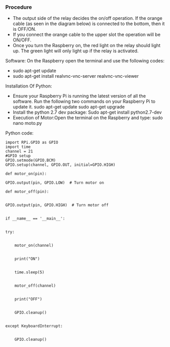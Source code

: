 ### Procedure

* The output side of the relay decides the on/off operation. If the orange cable (as seen in the diagram below) is connected to the bottom, then it is OFF/ON.
* If you connect the orange cable to the upper slot the operation will be ON/OFF.
* Once you turn the Raspberry on, the red light on the relay should light up. The green light will only light up if the relay is activated.

Software:
On the Raspberry open the terminal and use the following codes:
* sudo apt-get update
* sudo apt-get install realvnc-vnc-server realvnc-vnc-viewer

Installation Of Python:
* Ensure your Raspberry Pi is running the latest version of all the software. Run the following two commands on your Raspberry Pi to update it.
sudo apt-get update
sudo apt-get upgrade
* Install the python 2.7 dev package:
Sudo apt-get install python2.7-dev
* Execution of Motor:Open the terminal on the Raspberry and type:
sudo nano moto.py

Python code:

    import RPi.GPIO as GPIO
    import time
    channel = 21
    #GPIO setup
    GPIO.setmode(GPIO.BCM)
    GPIO.setup(channel, GPIO.OUT, initial=GPIO.HIGH)

    def motor_on(pin):

    GPIO.output(pin, GPIO.LOW)  # Turn motor on

    def motor_off(pin):


    GPIO.output(pin, GPIO.HIGH)  # Turn motor off


    if __name__ == '__main__':


    try:


        motor_on(channel)


        print("ON")


        time.sleep(5)


        motor_off(channel)


        print("OFF")


        GPIO.cleanup()


    except KeyboardInterrupt:


        GPIO.cleanup()


